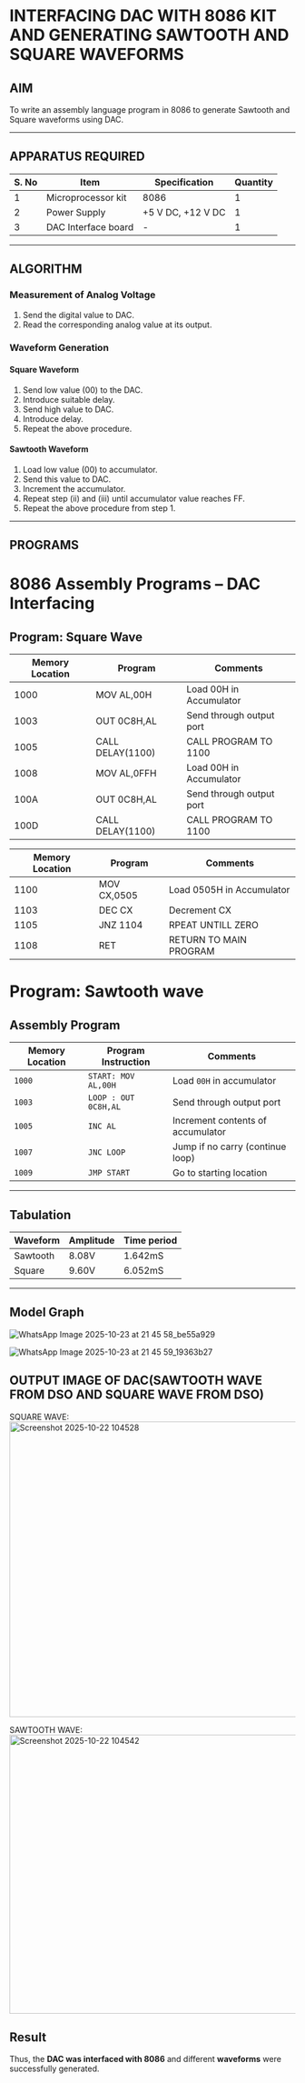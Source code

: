 # INTERFACING DAC WITH 8086 KIT AND GENERATING SAWTOOTH AND SQUARE WAVEFORMS

## AIM
To write an assembly language program in 8086 to generate Sawtooth and Square waveforms using DAC.

---

## APPARATUS REQUIRED

| S. No | Item              | Specification   | Quantity |
|-------|------------------|-----------------|----------|
| 1     | Microprocessor kit | 8086            | 1        |
| 2     | Power Supply      | +5 V DC, +12 V DC | 1      |
| 3     | DAC Interface board | -              | 1        |

---

## ALGORITHM

### Measurement of Analog Voltage
1. Send the digital value to DAC.  
2. Read the corresponding analog value at its output.  

### Waveform Generation

#### Square Waveform
1. Send low value (00) to the DAC.  
2. Introduce suitable delay.  
3. Send high value to DAC.  
4. Introduce delay.  
5. Repeat the above procedure.  

#### Sawtooth Waveform
1. Load low value (00) to accumulator.  
2. Send this value to DAC.  
3. Increment the accumulator.  
4. Repeat step (ii) and (iii) until accumulator value reaches FF.  
5. Repeat the above procedure from step 1.  

---

## PROGRAMS

# 8086 Assembly Programs – DAC Interfacing

## Program: Square Wave

| Memory Location | Program     | Comments                          |
|-----------------|-------------|-----------------------------------|
| 1000            | MOV AL,00H  | Load 00H in Accumulator           |
| 1003            |  OUT 0C8H,AL | Send through output port         |
| 1005            |  CALL DELAY(1100)  | CALL PROGRAM TO 1100      |
| 1008            |  MOV AL,0FFH |   Load 00H in Accumulator       |
| 100A            |   OUT 0C8H,AL|  Send through output port       |
| 100D            |  CALL DELAY(1100) | CALL PROGRAM TO 1100       |


| Memory Location | Program     | Comments                          |
|-----------------|-------------|-----------------------------------|
| 1100            | MOV CX,0505  | Load 0505H in Accumulator           |
| 1103            |  DEC CX | Decrement CX        |
| 1105           |  JNZ 1104  | RPEAT UNTILL ZERO      |
| 1108            |   RET |   RETURN TO MAIN PROGRAM      |


# Program: Sawtooth wave

## Assembly Program

| Memory Location | Program Instruction   | Comments                        |
|-----------------|-----------------------|---------------------------------|
| `1000`          | `START: MOV AL,00H`  | Load `00H` in accumulator       |
| `1003`          | `LOOP : OUT 0C8H,AL` | Send through output port        |
| `1005`          | `INC AL`             | Increment contents of accumulator |
| `1007`          | `JNC LOOP`           | Jump if no carry (continue loop) |
| `1009`          | `JMP START`          | Go to starting location         |

---

## Tabulation

| Waveform  | Amplitude | Time period | 
|-----------|-----------|-------------|
| Sawtooth  |   8.08V   |   1.642mS   | 
| Square    |   9.60V   |   6.052mS   |
---

## Model Graph

![WhatsApp Image 2025-10-23 at 21 45 58_be55a929](https://github.com/user-attachments/assets/7ba02f16-1d05-479c-8b74-f78812916625)

![WhatsApp Image 2025-10-23 at 21 45 59_19363b27](https://github.com/user-attachments/assets/ccbb9474-1a22-429a-87fa-da2edd00fe44)


## OUTPUT IMAGE OF DAC(SAWTOOTH WAVE FROM DSO AND SQUARE WAVE FROM DSO)
 SQUARE WAVE:
<img width="1027" height="520" alt="Screenshot 2025-10-22 104528" src="https://github.com/user-attachments/assets/3e4dc705-49b1-4b6f-9a81-644d93e87d9d" />

 SAWTOOTH WAVE:
<img width="1032" height="491" alt="Screenshot 2025-10-22 104542" src="https://github.com/user-attachments/assets/c53d10db-0f4c-48c4-b469-55f69530ff8f" />


## Result

Thus, the **DAC was interfaced with 8086** and different **waveforms** were successfully generated.
